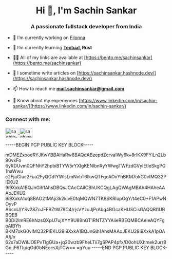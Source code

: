 <h1 align="center">Hi 👋, I'm Sachin Sankar</h1>
<h3 align="center">A passionate fullstack developer from India</h3>

- 🔭 I’m currently working on [Filonna](https://github.com/sachin-sankar/sachin-sankar/filonna)

- 🌱 I’m currently learning **[Textual](https://textual.textualize.io/), Rust**

- 👨‍💻 All of my links are available at [https://bento.me/sachinsankar](https://bento.me/sachinsankar)

- 📝 I sometime write articles on [https://sachinsankar.hashnode.dev/](https://sachinsankar.hashnode.dev/)

- 📫 How to reach me **mail.sachinsankar@gmail.com**

- 📄 Know about my experiences [https://www.linkedin.com/in/sachin-sankar/](https://www.linkedin.com/in/sachin-sankar/)

<h3 align="left">Connect with me:</h3>
<p align="left">
    <a href="https://linkedin.com/in/sachin-sankar" target="blank">
        <img align="center" src="https://raw.githubusercontent.com/rahuldkjain/github-profile-readme-generator/master/src/images/icons/Social/linked-in-alt.svg" alt="sachin-sankar" height="30" width="40" />
    </a>
    <a href="https://hashnode.com/sachinsankar" target="blank">
        <img align="center" src="https://raw.githubusercontent.com/rahuldkjain/github-profile-readme-generator/master/src/images/icons/Social/hashnode.svg" alt="sachinsankar" height="30" width="40" />
    </a>
</p>

-----BEGIN PGP PUBLIC KEY BLOCK-----

mDMEZxoodRYJKwYBBAHaRw8BAQdABzepdZcrvaIWy6k+8rlKX9FYiLn2Lb90vxFo
6yRDUvm0QFNhY2hpbiBTYW5rYXIgKENlbnRyYWwgTWFzdGVyIEtleSkgPG1haWwu
c2FjaGluc2Fua2FyQGdtYWlsLmNvbT6IkwQTFgoAOxYhBKM7okG0vIMQ32PlEKU2
9i9XxkA1BQJnGih1AhsDBQsJCAcCAiICBhUKCQgLAgQWAgMBAh4HAheAAAoJEKU2
9i9XxkA1oq8BAO21MAji3k2kivE0tqMQWN7TK8SKRIupGgY/t4eC0+F1APwNOyvP
AbcnU/YSv28ZoJFFBZtW78C4/rjsVYzuJjPrAbg4BGcaKHUSCisGAQQBl1UBBQEB
B0Di2ImRE6hNzsQXpU7ujXYY9U89nGT1RNTZYYAiieRBEQMBCAeIeAQYFgoAIBYh
BKM7okG0vIMQ32PlEKU29i9XxkA1BQJnGih1AhsMAAoJEKU29i9XxkA1pOAA/j/x
62s7aDWiIJOEPvTlgGUa+jq20wzb9FheLTii7gSPAP4pfx/D0ohUXhmek2urr8Gn
jF6Tlu/qOd0bNEccsXjTCw==
=gYuu
-----END PGP PUBLIC KEY BLOCK-----
